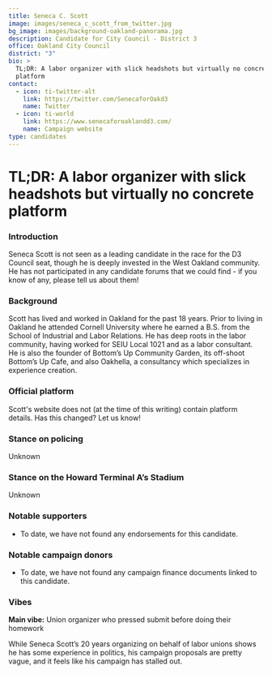 ```yaml
---
title: Seneca C. Scott
image: images/seneca_c_scott_from_twitter.jpg
bg_image: images/background-oakland-panorama.jpg
description: Candidate for City Council - District 3
office: Oakland City Council
district: "3"
bio: >
  TL;DR: A labor organizer with slick headshots but virtually no concrete
  platform
contact:
  - icon: ti-twitter-alt
    link: https://twitter.com/SenecaforOakd3
    name: Twitter
  - icon: ti-world
    link: https://www.senecaforoaklandd3.com/
    name: Campaign website
type: candidates
---
```

# TL;DR: A labor organizer with slick headshots but virtually no concrete platform

### Introduction

Seneca Scott is not seen as a leading candidate in the race for the D3 Council seat, though he is deeply invested in the West Oakland community. He has not participated in any candidate forums that we could find - if you know of any, please tell us about them!

### Background

Scott has lived and worked in Oakland for the past 18 years. Prior to living in Oakland he attended Cornell University where he earned a B.S. from the School of Industrial and Labor Relations. He has deep roots in the labor community, having worked for SEIU Local 1021 and as a labor consultant. He is also the founder of Bottom’s Up Community Garden, its off-shoot Bottom’s Up Cafe, and also Oakhella, a consultancy which specializes in experience creation.

### Official platform

Scott's website does not (at the time of this writing) contain platform details. Has this changed? Let us know!

### Stance on policing

Unknown

### Stance on the Howard Terminal A’s Stadium

Unknown

### Notable supporters

* To date, we have not found any endorsements for this candidate.

### Notable campaign donors

* To date, we have not found any campaign finance documents linked to this candidate.

### Vibes

**Main vibe:** Union organizer who pressed submit before doing their homework

While Seneca Scott’s 20 years organizing on behalf of labor unions shows he has some experience in politics, his campaign proposals are pretty vague, and it feels like his campaign has stalled out.